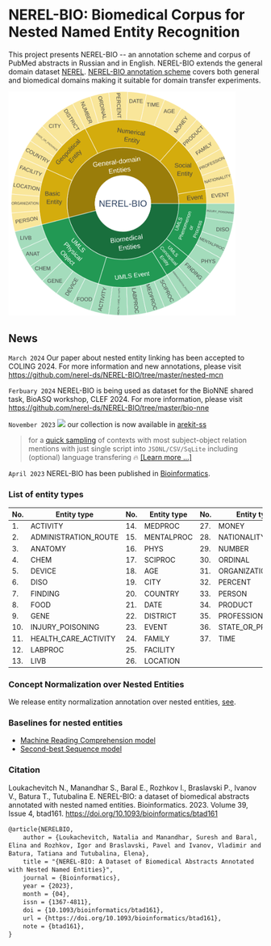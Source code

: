 # NEREL-BIO: Biomedical Corpus for Nested Named Entity Recognition

This project presents NEREL-BIO -- an annotation scheme and corpus of PubMed abstracts in Russian and in English. NEREL-BIO extends the general domain dataset [NEREL](https://github.com/nerel-ds/NEREL). [NEREL-BIO annotation scheme](https://github.com/nerel-ds/NEREL-BIO/blob/master/nerel-bio-guidelines.pdf) covers both general and biomedical domains making it suitable for domain transfer experiments. 

<img src="nerel-bio.png" width="450">

## News

`March 2024` Our paper about nested entity linking has been accepted to COLING 2024. For more information and new annotations, please visit https://github.com/nerel-ds/NEREL-BIO/tree/master/nested-mcn

`Ferbuary 2024` NEREL-BIO is being used as dataset for the BioNNE shared task, BioASQ workshop, CLEF 2024. For more information, please visit https://github.com/nerel-ds/NEREL-BIO/tree/master/bio-nne

`November 2023` [![](https://img.shields.io/badge/AREkit--ss_Compatible-0.23.1-purple.svg)](https://github.com/nicolay-r/arekit-ss#usage) our collection is now available in [arekit-ss](https://github.com/nicolay-r/arekit-ss)
> for a [quick sampling](https://github.com/nicolay-r/arekit-ss#usage) of contexts with most subject-object relation mentions with just single script into
> `JSONL/CSV/SqLite` including (optional) language transfering 🔥 [[Learn more ...]](https://github.com/nicolay-r/arekit-ss#usage)

`April 2023` NEREL-BIO has been published in [Bioinformatics](https://academic.oup.com/bioinformatics/article/39/4/btad161/7099619). 


### List of entity types

|No. | Entity type | No. | Entity type | No. | Entity type
|---|---|---|---|---|---
|1. | ACTIVITY | 14. | MEDPROC | 27. | MONEY
|2. | ADMINISTRATION_ROUTE | 15. | MENTALPROC | 28. | NATIONALITY
|3. | ANATOMY | 16. | PHYS | 29. | NUMBER
|4. | CHEM | 17. | SCIPROC | 30. | ORDINAL
|5. | DEVICE | 18. | AGE | 31. | ORGANIZATION
|6. | DISO | 19. | CITY | 32. | PERCENT
|7. | FINDING | 20. | COUNTRY | 33. | PERSON
|8. | FOOD | 21. | DATE | 34. | PRODUCT
|9. | GENE | 22. | DISTRICT | 35. | PROFESSION
|10. | INJURY_POISONING | 23. | EVENT | 36. | STATE_OR_PROVINCE
|11. | HEALTH_CARE_ACTIVITY | 24. | FAMILY | 37. | TIME
|12. | LABPROC | 25. | FACILITY |  | 
|13. | LIVB | 26. | LOCATION |  | 


### Concept Normalization over Nested Entities

We release entity normalization annotation over nested entities, [see](https://github.com/nerel-ds/NEREL-BIO/tree/master/nested-mcn/data).

### Baselines for nested entities
 - [Machine Reading Comprehension model](https://github.com/fulstock/mrc_nested_ner_ru)
 - [Second-best Sequence model](https://github.com/fulstock/second-best-learning-and-decoding-rubert)


### Citation
Loukachevitch N., Manandhar S., Baral E., Rozhkov I., Braslavski P., Ivanov V., Batura T., Tutubalina E. NEREL-BIO: a dataset of biomedical abstracts annotated with nested named entities. Bioinformatics. 2023. Volume 39, Issue 4, btad161. https://doi.org/10.1093/bioinformatics/btad161
```
@article{NERELBIO,
    author = {Loukachevitch, Natalia and Manandhar, Suresh and Baral, Elina and Rozhkov, Igor and Braslavski, Pavel and Ivanov, Vladimir and Batura, Tatiana and Tutubalina, Elena},
    title = "{NEREL-BIO: A Dataset of Biomedical Abstracts Annotated with Nested Named Entities}",
    journal = {Bioinformatics},
    year = {2023},
    month = {04},
    issn = {1367-4811},
    doi = {10.1093/bioinformatics/btad161},
    url = {https://doi.org/10.1093/bioinformatics/btad161},
    note = {btad161},
}
```
